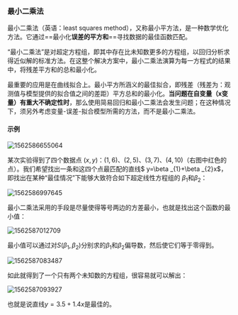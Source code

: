 ### 最小二乘法

最小二乘法（英语：least squares method），又称最小平方法，是一种数学优化方法。它通过==最小化**误差的平方和**==寻找数据的最佳函数匹配。

“最小二乘法”是对超定方程组，即其中存在比未知数更多的方程组，以回归分析求得近似解的标准方法。在这整个解决方案中，最小二乘法演算为每一方程式的结果中，将残差平方和的总和最小化。

最重要的应用是在曲线拟合上。最小平方所涵义的最佳拟合，即残差（残差为：观测值与模型提供的拟合值之间的差距）平方总和的最小化。**当问题在自变量（x变量）有重大不确定性时**，那么使用简易回归和最小二乘法会发生问题；在这种情况下，须另外考虑变量-误差-拟合模型所需的方法，而不是最小二乘法。

#### 示例

![1562586655064](D:\Notes\raw_images\1562586655064.png)

某次实验得到了四个数据点 $(x, y)$：$(1,6)$、$(2,5)$、$(3,7)$、$(4,10)$（右图中红色的点）。我们希望找出一条和这四个点最匹配的直线$ y=\beta _{1}+\beta _{2}x$，即找出在某种“最佳情况”下能够大致符合如下超定线性方程组的 $\beta _{1}$和$\beta _{2}$：

![1562586997645](D:\Notes\raw_images\1562586997645.png)

最小二乘法采用的手段是尽量使得等号两边的方差最小，也就是找出这个函数的最小值：

![1562587012709](D:\Notes\raw_images\1562587012709.png)

最小值可以通过对$S(\beta _{1},\beta _{2})$分别求的$\beta _{1}$和$\beta _{2}$偏导数，然后使它们等于零得到。

![1562587083487](D:\Notes\raw_images\1562587083487.png)

如此就得到了一个只有两个未知数的方程组，很容易就可以解出：

![1562587093927](D:\Notes\raw_images\1562587093927.png)

也就是说直线$y=3.5+1.4x$是最佳的。

